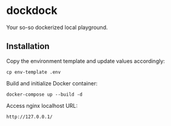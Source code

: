 # dockdock
Your so-so dockerized local playground.

## Installation

Copy the environment template and update values accordingly:

```
cp env-template .env
```

Build and initialize Docker container:

```
docker-compose up --build -d
```

Access nginx localhost URL:

```
http://127.0.0.1/
```